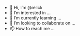 - 👋 Hi, I’m @relick
- 👀 I’m interested in ...
- 🌱 I’m currently learning ...
- 💞️ I’m looking to collaborate on ...
- 📫 How to reach me ...

<!---
relick/relick is a ✨ special ✨ repository because its `README.md` (this file) appears on your GitHub profile.
You can click the Preview link to take a look at your changes.
--->
